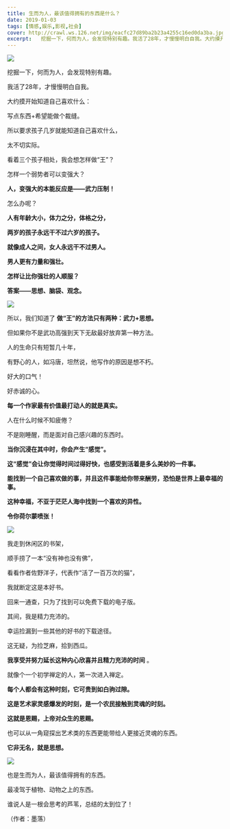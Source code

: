 ```yaml
---
title: 生而为人，最该值得拥有的东西是什么？
date: 2019-01-03
tags: [情感,娱乐,影视,社会]
cover: http://crawl.ws.126.net/img/eacfc27d89ba2b23a4255c16ed0da3ba.jpg
excerpt:   挖掘一下，何而为人，会发现特别有趣。我活了28年，才慢慢明白自我。大约摸开始知道自己喜
---
```

![](http://crawl.ws.126.net/img/eacfc27d89ba2b23a4255c16ed0da3ba.jpg)  

挖掘一下，何而为人，会发现特别有趣。

我活了28年，才慢慢明白自我。

大约摸开始知道自己喜欢什么：

写点东西+希望能做个裁缝。

所以要求孩子几岁就能知道自己喜欢什么，

太不切实际。

看着三个孩子相处，我会想怎样做“王”？

怎样一个弱势者可以变强大？

**人，变强大的本能反应是——武力压制！**

怎么办呢？

**人有年龄大小，体力之分，体格之分，**

**两岁的孩子永远干不过六岁的孩子。**

**就像成人之间，女人永远干不过男人。**

**男人更有力量和强壮。**

**怎样让比你强壮的人顺服？**

**答案——思想、脑袋、观念。**

![](http://crawl.ws.126.net/img/2ff02bd5691e8d420cf1ece4cde14454.jpg)  

所以，我们知道了 **做“王”的方法只有两种：武力+思想。**

但如果你不是武功高强到天下无敌最好放弃第一种方法。

人的生命只有短暂几十年，

有野心的人，如冯唐，坦然说，他写作的原因是想不朽。

好大的口气！

好赤诚的心。

**每一个作家最有价值最打动人的就是真实。**

人在什么时候不知疲倦？

不是刚睡醒，而是面对自己感兴趣的东西时。

**当你沉浸在其中时，你会产生“感觉”。**

**这“感觉”会让你觉得时间过得好快，也感受到活着是多么美妙的一件事。**

**能找到一个自己喜欢做的事，并且这件事能给你带来酬劳，恐怕是世界上最幸福的事。**

**这种幸福，不亚于茫茫人海中找到一个喜欢的异性。**

**令你荷尔蒙喷张！**

![](http://crawl.ws.126.net/img/6a9cfbb5d98bf8fc0a7fc150a87ab4bc.jpg)  

我走到休闲区的书架，

顺手捞了一本“没有神也没有佛”，

看看作者佐野洋子，代表作“活了一百万次的猫”，

我就断定这是本好书。

回来一通查，只为了找到可以免费下载的电子版。

其间，我是精力充沛的。

幸运捡漏到一些其他的好书的下载途径。

这无疑，为捡芝麻，拾到西瓜。

**我享受并努力延长这种内心欣喜并且精力充沛的时间** 。

就像个一个初学禅定的人，第一次进入禅定。

**每个人都会有这种时刻，它可贵到如白驹过隙。**

**这是艺术家灵感爆发的时刻，是一个农民接触到灵魂的时刻。**

**这就是恩赐，上帝对众生的恩赐。**

也可以从一角窥探出艺术类的东西更能带给人更接近灵魂的东西。

**它非无名，就是思想。**

![](http://crawl.ws.126.net/img/08ac6a53d4ffd77edde47f142c3d30db.jpg)  

也是生而为人，最该值得拥有的东西。

最凌驾于植物、动物之上的东西。

谁说人是一根会思考的芦苇，总结的太到位了！

（作者：墨落）

